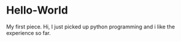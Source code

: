 # Hello-World
My first piece.
Hi,
I just picked up python programming and i like the experience so far.

